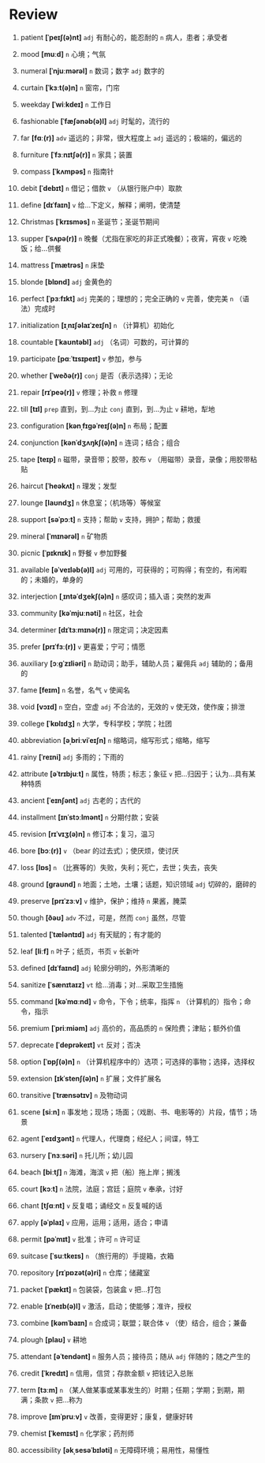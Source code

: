 # Review
1. patient **[ˈpeɪʃ(ə)nt]** `adj` 有耐心的，能忍耐的 `n` 病人，患者；承受者

2. mood **[muːd]** `n` 心境；气氛

3. numeral **[ˈnjuːmərəl]** `n` 数词；数字 `adj` 数字的

4. curtain **[ˈkɜːt(ə)n]** `n` 窗帘，门帘

5. weekday **[ˈwiːkdeɪ]** `n` 工作日

6. fashionable **[ˈfæʃənəb(ə)l]** `adj` 时髦的，流行的

7. far **[fɑː(r)]** `adv` 遥远的；非常，很大程度上 `adj` 遥远的；极端的，偏远的

8. furniture **[ˈfɜːnɪtʃə(r)]** `n` 家具；装置

9. compass **[ˈkʌmpəs]** `n` 指南针

10. debit **[ˈdebɪt]** `n` 借记；借款 `v` （从银行账户中）取款

11. define **[dɪˈfaɪn]** `v` 给...下定义，解释；阐明，使清楚

12. Christmas **[ˈkrɪsməs]** `n` 圣诞节；圣诞节期间

13. supper **[ˈsʌpə(r)]** `n` 晚餐（尤指在家吃的非正式晚餐）；夜宵，宵夜 `v` 吃晚饭；给...供餐

14. mattress **[ˈmætrəs]** `n` 床垫

15. blonde **[blɒnd]** `adj` 金黄色的

16. perfect **[ˈpɜːfɪkt]** `adj` 完美的；理想的；完全正确的 `v` 完善，使完美 `n` （语法）完成时

17. initialization **[ɪˌnɪʃəlaɪˈzeɪʃn]** `n` （计算机）初始化

18. countable **[ˈkaʊntəbl]** `adj` （名词）可数的，可计算的

19. participate **[pɑːˈtɪsɪpeɪt]** `v` 参加，参与

20. whether **[ˈweðə(r)]** `conj` 是否（表示选择）；无论

21. repair **[rɪˈpeə(r)]** `v` 修理；补救 `n` 修理

22. till **[tɪl]** `prep` 直到，到...为止 `conj` 直到，到...为止 `v` 耕地，犁地

23. configuration **[kənˌfɪɡəˈreɪʃ(ə)n]** `n` 布局；配置

24. conjunction **[kənˈdʒʌŋkʃ(ə)n]** `n` 连词；结合；组合

25. tape **[teɪp]** `n` 磁带，录音带；胶带，胶布 `v` （用磁带）录音，录像；用胶带粘贴

26. haircut **[ˈheəkʌt]** `n` 理发；发型

27. lounge **[laʊndʒ]** `n` 休息室；（机场等）等候室

28. support **[səˈpɔːt]** `n` 支持；帮助 `v` 支持，拥护；帮助；救援

29. mineral **[ˈmɪnərəl]** `n` 矿物质

30. picnic **[ˈpɪknɪk]** `n` 野餐 `v` 参加野餐

31. available **[əˈveɪləb(ə)l]** `adj` 可用的，可获得的；可购得；有空的，有闲暇的；未婚的，单身的

32. interjection **[ˌɪntəˈdʒekʃ(ə)n]** `n` 感叹词；插入语；突然的发声

33. community **[kəˈmjuːnəti]** `n` 社区，社会

34. determiner **[dɪˈtɜːmɪnə(r)]** `n` 限定词；决定因素

35. prefer **[prɪˈfɜː(r)]** `v` 更喜爱；宁可；情愿

36. auxiliary **[ɔːɡˈzɪliəri]** `n` 助动词；助手，辅助人员；雇佣兵 `adj` 辅助的；备用的

37. fame **[feɪm]** `n` 名誉，名气 `v` 使闻名

38. void **[vɔɪd]** `n` 空白，空虚 `adj` 不合法的，无效的 `v` 使无效，使作废；排泄

39. college **[ˈkɒlɪdʒ]** `n` 大学，专科学校；学院；社团

40. abbreviation **[əˌbriːviˈeɪʃn]** `n` 缩略词，缩写形式；缩略，缩写

41. rainy **[ˈreɪni]** `adj` 多雨的；下雨的

42. attribute **[əˈtrɪbjuːt]** `n` 属性，特质；标志；象征 `v` 把...归因于；认为...具有某种特质

43. ancient **[ˈeɪnʃənt]** `adj` 古老的；古代的

44. installment **[ɪnˈstɔːlmənt]** `n` 分期付款；安装

45. revision **[rɪˈvɪʒ(ə)n]** `n` 修订本；复习，温习

46. bore **[bɔː(r)]** `v` （bear 的过去式）；使厌烦，使讨厌

47. loss **[lɒs]** `n` （比赛等的）失败，失利；死亡，去世；失去，丧失

48. ground **[ɡraʊnd]** `n` 地面；土地，土壤；话题，知识领域 `adj` 切碎的，磨碎的

49. preserve **[prɪˈzɜːv]** `v` 维护，保护；维持 `n` 果酱，腌菜

50. though **[ðəʊ]** `adv` 不过，可是，然而 `conj` 虽然，尽管

51. talented **[ˈtæləntɪd]** `adj` 有天赋的；有才能的

52. leaf **[liːf]** `n` 叶子；纸页，书页 `v` 长新叶

53. defined **[dɪˈfaɪnd]** `adj` 轮廓分明的，外形清晰的

54. sanitize **[ˈsænɪtaɪz]** `vt` 给...消毒；对...采取卫生措施

55. command **[kəˈmɑːnd]** `v` 命令，下令；统率，指挥 `n` （计算机的）指令；命令，指示

56. premium **[ˈpriːmiəm]** `adj` 高价的，高品质的 `n` 保险费；津贴；额外价值

57. deprecate **[ˈdeprəkeɪt]** `vt` 反对；否决

58. option **[ˈɒpʃ(ə)n]** `n` （计算机程序中的）选项；可选择的事物；选择，选择权

59. extension **[ɪkˈstenʃ(ə)n]** `n` 扩展；文件扩展名

60. transitive **[ˈtrænsətɪv]** `n` 及物动词

61. scene **[siːn]** `n` 事发地；现场；场面；（戏剧、书、电影等的）片段，情节；场景

62. agent **[ˈeɪdʒənt]** `n` 代理人，代理商；经纪人；间谍，特工

63. nursery **[ˈnɜːsəri]** `n` 托儿所；幼儿园

64. beach **[biːtʃ]** `n` 海滩，海滨 `v` 把（船）拖上岸；搁浅

65. court **[kɔːt]** `n` 法院，法庭；宫廷；庭院 `v` 奉承，讨好

66. chant **[tʃɑːnt]** `v` 反复唱；诵经文 `n` 反复喊的话

67. apply **[əˈplaɪ]** `v` 应用，运用；适用，适合；申请

68. permit **[pəˈmɪt]** `v` 批准；许可 `n` 许可证

69. suitcase **[ˈsuːtkeɪs]** `n` （旅行用的）手提箱，衣箱

70. repository **[rɪˈpɒzət(ə)ri]** `n` 仓库；储藏室

71. packet **[ˈpækɪt]** `n` 包装袋，包装盒 `v` 把...打包

72. enable **[ɪˈneɪb(ə)l]** `v` 激活，启动；使能够；准许，授权

73. combine **[kəmˈbaɪn]** `n` 合成词；联盟；联合体 `v` （使）结合，组合；兼备

74. plough **[plaʊ]** `v` 耕地

75. attendant **[əˈtendənt]** `n` 服务人员；接待员；随从 `adj` 伴随的；随之产生的

76. credit **[ˈkredɪt]** `n` 信用，信贷；存款金额 `v` 把钱记入总账

77. term **[tɜːm]** `n` （某人做某事或某事发生的）时期；任期；学期；到期，期满；条款 `v` 把...称为

78. improve **[ɪmˈpruːv]** `v` 改善，变得更好；康复，健康好转

79. chemist **[ˈkemɪst]** `n` 化学家；药剂师

80. accessibility **[əkˌsesəˈbɪləti]** `n` 无障碍环境；易用性，易懂性

